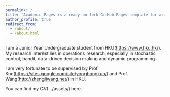 ```yaml
---
permalink: /
title: "Academic Pages is a ready-to-fork GitHub Pages template for academic personal websites"
author_profile: true
redirect_from: 
  - /about/
  - /about.html
---
```


I am a Junior Year Undergraduate student from HKU(https://www.hku.hk/). My research interest lies in operations research, especially in stochastic control, bandit, data-driven decision making and dynamic programming.

I am very fortunate to be supervised by Prof. Kuo(https://sites.google.com/site/yonghongkuo/) and Prof. Wang(http://zhengliwang.net/) in HKU.

You can find my CV(.../assets/) here.
